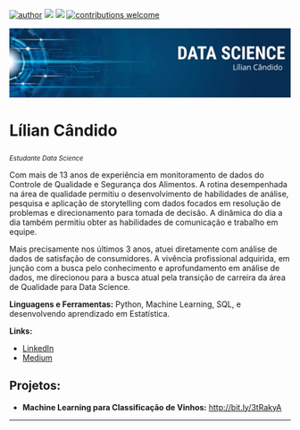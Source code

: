 [![author](https://img.shields.io/badge/author-liliancandido-red.svg)](http://www.linkedin.com/in/liliancandido/)
[![](https://img.shields.io/badge/python-3.7+-blue.svg)](https://www.python.org/downloads/release/python-365/)
[![](https://img.shields.io/badge/jupyter_notebook-grey.svg)](https://jupyter.org/)
[![contributions welcome](https://img.shields.io/badge/contributions-welcome-brightgreen.svg?style=flat)](https://github.com/aguilar-lc/data_science/issues)

<p align="center">
  <img src="banner.png" >
</p>

# Lílian Cândido
<sub>*Estudante Data Science* </sub>

Com mais de 13 anos de experiência em monitoramento de dados do Controle de Qualidade e Segurança dos Alimentos. A rotina desempenhada na área de qualidade permitiu o desenvolvimento de habilidades de análise, pesquisa e aplicação de storytelling com dados focados em resolução de problemas e direcionamento para tomada de decisão. A dinâmica do dia a dia também permitiu obter as habilidades de comunicação e trabalho em equipe.

Mais precisamente nos últimos 3 anos, atuei diretamente com análise de dados de satisfação de consumidores. A vivência profissional adquirida, em junção com a busca pelo conhecimento e aprofundamento em análise de dados, me direcionou para a busca atual pela transição de carreira da área de Qualidade para Data Science.

**Linguagens e Ferramentas:** Python, Machine Learning, SQL, e desenvolvendo aprendizado em Estatística.

**Links:**
* [LinkedIn](https://www.linkedin.com/in/liliancandido/)
* [Medium](https://medium.com/@liliancandido)


## Projetos:

* **Machine Learning para Classificação de Vinhos:** http://bit.ly/3tRakyA


---



